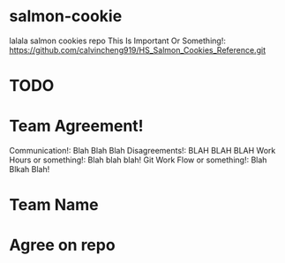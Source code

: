 # salmon-cookie
lalala salmon cookies repo
This Is Important Or Something!: https://github.com/calvincheng919/HS_Salmon_Cookies_Reference.git
# TODO
# Team Agreement!
Communication!: Blah Blah Blah
Disagreements!: BLAH BLAH BLAH
Work Hours or something!: Blah blah blah!
Git Work Flow or something!: Blah Blkah Blah!
# Team Name
# Agree on repo